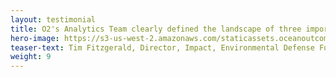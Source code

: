 ```yaml
---
layout: testimonial
title: O2's Analytics Team clearly defined the landscape of three important Japanese fisheries, their respective supply chains, and opportunities for engagement. This gave us new insight for how to proceed with pilot selection, and helped us advance our science based fishery improvement goals.
hero-image: https://s3-us-west-2.amazonaws.com/staticassets.oceanoutcomes.org/embedded+photos/testimonials/edf-testimonial.png
teaser-text: Tim Fitzgerald, Director, Impact, Environmental Defense Fund
weight: 9
---
```

